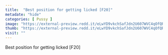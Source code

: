 ```yaml
---
title:  "Best position for getting licked [F20]"
metadate: "hide"
categories: [ Pussy ]
image: "https://external-preview.redd.it/eLwYD9vkchSafJdn2U607WVC4qOfQRmqUuHtTn4EPFw.jpg?auto=webp&s=34e5f7bc9a9d93cd18e31986fd113e339352e8a4"
thumb: "https://external-preview.redd.it/eLwYD9vkchSafJdn2U607WVC4qOfQRmqUuHtTn4EPFw.jpg?width=1080&crop=smart&auto=webp&s=c627ae1aac2b9f936e3eb16d6572ab463734a727"
visit: ""
---
```

Best position for getting licked [F20]
